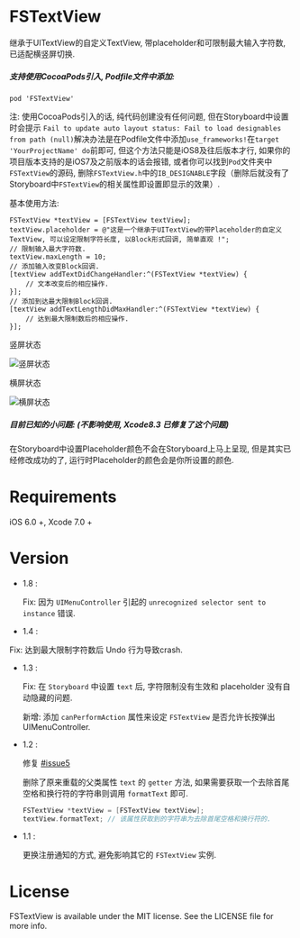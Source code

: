 # FSTextView
继承于UITextView的自定义TextView, 带placeholder和可限制最大输入字符数, 已适配横竖屏切换.<p>

##### 支持使用CocoaPods引入, Podfile文件中添加:

```objc
pod 'FSTextView'
```

注: 使用CocoaPods引入的话, 纯代码创建没有任何问题, 但在Storyboard中设置时会提示 `Fail to update auto layout status: Fail to load designables from path (null)`解决办法是在Podfile文件中添加`use_frameworks!`在`target 'YourProjectName' do`前即可, 但这个方法只能是iOS8及往后版本才行, 如果你的项目版本支持的是iOS7及之前版本的话会报错, 或者你可以找到`Pod`文件夹中`FSTextView`的源码, 删除`FSTextView.h`中的`IB_DESIGNABLE`字段（删除后就没有了Storyboard中`FSTextView`的相关属性即设置即显示的效果）.<p>
基本使用方法:<p>

```objc
FSTextView *textView = [FSTextView textView];
textView.placeholder = @"这是一个继承于UITextView的带Placeholder的自定义TextView, 可以设定限制字符长度, 以Block形式回调, 简单直观 !";
// 限制输入最大字符数.
textView.maxLength = 10;
// 添加输入改变Block回调.
[textView addTextDidChangeHandler:^(FSTextView *textView) {
    // 文本改变后的相应操作.
}];
// 添加到达最大限制Block回调.
[textView addTextLengthDidMaxHandler:^(FSTextView *textView) {
    // 达到最大限制数后的相应操作.
}];
```

竖屏状态<p>
![竖屏状态](http://oeysrv69b.bkt.clouddn.com/FSTextView1.jpg)

横屏状态<p>
![横屏状态](http://oeysrv69b.bkt.clouddn.com/FSTextView2.jpg)

##### 目前已知的小问题: (不影响使用, Xcode8.3 已修复了这个问题)
在Storyboard中设置Placeholder颜色不会在Storyboard上马上呈现, 但是其实已经修改成功的了, 运行时Placeholder的颜色会是你所设置的颜色.<p>

# Requirements

iOS 6.0 +, Xcode 7.0 +

# Version

* 1.8 :

  Fix: 因为 `UIMenuController` 引起的 `unrecognized selector sent to instance` 错误.

*  1.4 :

  Fix: 达到最大限制字符数后 Undo 行为导致crash.

* 1.3 :

  Fix: 在 `Storyboard` 中设置 `text` 后, 字符限制没有生效和 placeholder 没有自动隐藏的问题.

  新增: 添加 `canPerformAction` 属性来设定 `FSTextView` 是否允许长按弹出UIMenuController.


* 1.2 : 

  修复 [#issue5](https://github.com/lifution/FSTextView/issues/5)<p>
  删除了原来重载的父类属性 `text` 的 `getter` 方法, 如果需要获取一个去除首尾空格和换行符的字符串则调用 `formatText` 即可. <p>

  ```objective-c
  FSTextView *textView = [FSTextView textView];
  textView.formatText; // 该属性获取到的字符串为去除首尾空格和换行符的.
  ```

* 1.1 :

  更换注册通知的方式, 避免影响其它的 `FSTextView` 实例.

# License
FSTextView is available under the MIT license. See the LICENSE file for more info.


